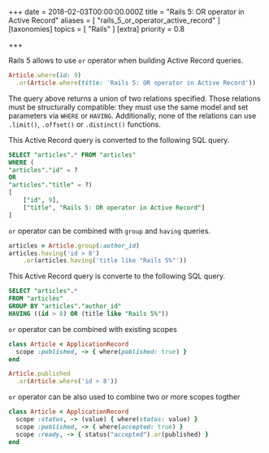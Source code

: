 +++
date = 2018-02-03T00:00:00.000Z
title = "Rails 5: OR operator in Active Record"
aliases = [
  "rails_5_or_operator_active_record"
]
[taxonomies]
topics = [ "Rails" ]
[extra]
priority = 0.8

+++

Rails 5 allows to use `or` operator when building Active Record queries.

```rb
Article.where(id: 9)
  .or(Article.where(title: 'Rails 5: OR operator in Active Record'))
```

The query above returns a union of two relations specified. Those relations must
be structurally compatible: they must use the same model and set parameters via
`WHERE` or `HAVING`. Additionally, none of the relations can use `.limit()`,
`.offset()` or `.distinct()` functions.

This Active Record query is converted to the following SQL query.

```sql
SELECT "articles".* FROM "articles"
WHERE (
"articles"."id" = ?
OR
"articles"."title" = ?)
[
    ["id", 9],
    ["title", "Rails 5: OR operator in Active Record"]
]
```

`or` operator can be combined with `group` and `having` queries.

```rb
articles = Article.group(:author_id)
articles.having('id > 8')
    .or(articles.having('title like "Rails 5%"'))
```

This Active Record query is converte to the following SQL query.

```sql
SELECT "articles".*
FROM "articles"
GROUP BY "articles"."author_id"
HAVING ((id > 8) OR (title like "Rails 5%"))
```

`or` operator can be combined with existing scopes

```rb
class Article < ApplicationRecord
  scope :published, -> { where(published: true) }
end

Article.published
  .or(Article.where('id > 8'))
```

`or` operator can be also used to combine two or more scopes togther

```rb
class Article < ApplicationRecord
  scope :status, -> (value) { where(status: value) }
  scope :published, -> { where(accepted: true) }
  scope :ready, -> { status("accepted").or(published) }
end
```
